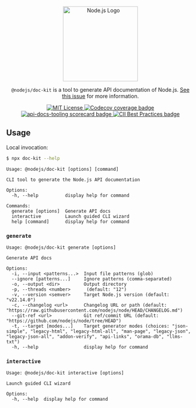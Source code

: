<p align="center">
  <br />
  <a href="https://nodejs.org">
    <picture>
      <source media="(prefers-color-scheme: dark)" srcset="https://nodejs.org/static/logos/nodejsLight.svg">
      <img src="https://nodejs.org/static/logos/nodejsDark.svg" width="200px" alt="Node.js Logo">
    </picture>
  </a>
</p>

<p align="center">
  <code>@nodejs/doc-kit</code> is a tool to generate API documentation of Node.js. <a href="https://github.com/nodejs/node/issues/52343">See this issue</a> for more information.
</p>

<p align="center">
  <a title="MIT License" href="LICENSE">
    <img src="https://img.shields.io/badge/license-MIT-blue" alt="MIT License" />
  </a>
  <a href="https://codecov.io/gh/nodejs/api-docs-tooling" >
    <img src="https://codecov.io/gh/nodejs/api-docs-tooling/graph/badge.svg?token=TZRUKKDICU" alt="Codecov coverage badge"/>
  </a>
  <a title="scorecard" href="https://securityscorecards.dev/viewer/?uri=github.com/nodejs/api-docs-tooling">
    <img src="https://api.securityscorecards.dev/projects/github.com/nodejs/api-docs-tooling/badge" alt="api-docs-tooling scorecard badge" />
  </a>
  <a href="https://www.bestpractices.dev/projects/29">
    <img src="https://www.bestpractices.dev/projects/29/badge" alt="CII Best Practices badge">
  </a>
</p>

## Usage

Local invocation:

```sh
$ npx doc-kit --help
```

```
Usage: @nodejs/doc-kit [options] [command]

CLI tool to generate the Node.js API documentation

Options:
  -h, --help          display help for command

Commands:
  generate [options]  Generate API docs
  interactive         Launch guided CLI wizard
  help [command]      display help for command
```

### `generate`

```
Usage: @nodejs/doc-kit generate [options]

Generate API docs

Options:
  -i, --input <patterns...>  Input file patterns (glob)
  --ignore [patterns...]     Ignore patterns (comma-separated)
  -o, --output <dir>         Output directory
  -p, --threads <number>      (default: "12")
  -v, --version <semver>     Target Node.js version (default: "v22.14.0")
  -c, --changelog <url>      Changelog URL or path (default: "https://raw.githubusercontent.com/nodejs/node/HEAD/CHANGELOG.md")
  --git-ref <url>            Git ref/commit URL (default: "https://github.com/nodejs/node/tree/HEAD")
  -t, --target [modes...]    Target generator modes (choices: "json-simple", "legacy-html", "legacy-html-all", "man-page", "legacy-json", "legacy-json-all", "addon-verify", "api-links", "orama-db", "llms-txt")
  -h, --help                 display help for command
```

### `interactive`

```
Usage: @nodejs/doc-kit interactive [options]

Launch guided CLI wizard

Options:
  -h, --help  display help for command
```
